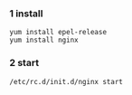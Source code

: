 ### 1 install
```shell
yum install epel-release
yum install nginx
```
### 2 start
```
/etc/rc.d/init.d/nginx start
```

